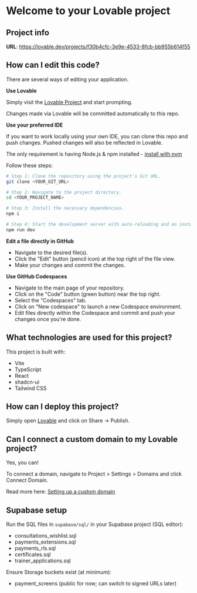 # Welcome to your Lovable project

## Project info

**URL**: https://lovable.dev/projects/f30b4cfc-3e9e-4533-8fcb-bb955b614f55

## How can I edit this code?

There are several ways of editing your application.

**Use Lovable**

Simply visit the [Lovable Project](https://lovable.dev/projects/f30b4cfc-3e9e-4533-8fcb-bb955b614f55) and start prompting.

Changes made via Lovable will be committed automatically to this repo.

**Use your preferred IDE**

If you want to work locally using your own IDE, you can clone this repo and push changes. Pushed changes will also be reflected in Lovable.

The only requirement is having Node.js & npm installed - [install with nvm](https://github.com/nvm-sh/nvm#installing-and-updating)

Follow these steps:

```sh
# Step 1: Clone the repository using the project's Git URL.
git clone <YOUR_GIT_URL>

# Step 2: Navigate to the project directory.
cd <YOUR_PROJECT_NAME>

# Step 3: Install the necessary dependencies.
npm i

# Step 4: Start the development server with auto-reloading and an instant preview.
npm run dev
```

**Edit a file directly in GitHub**

- Navigate to the desired file(s).
- Click the "Edit" button (pencil icon) at the top right of the file view.
- Make your changes and commit the changes.

**Use GitHub Codespaces**

- Navigate to the main page of your repository.
- Click on the "Code" button (green button) near the top right.
- Select the "Codespaces" tab.
- Click on "New codespace" to launch a new Codespace environment.
- Edit files directly within the Codespace and commit and push your changes once you're done.

## What technologies are used for this project?

This project is built with:

- Vite
- TypeScript
- React
- shadcn-ui
- Tailwind CSS

## How can I deploy this project?

Simply open [Lovable](https://lovable.dev/projects/f30b4cfc-3e9e-4533-8fcb-bb955b614f55) and click on Share -> Publish.

## Can I connect a custom domain to my Lovable project?

Yes, you can!

To connect a domain, navigate to Project > Settings > Domains and click Connect Domain.

Read more here: [Setting up a custom domain](https://docs.lovable.dev/tips-tricks/custom-domain#step-by-step-guide)

## Supabase setup

Run the SQL files in `supabase/sql/` in your Supabase project (SQL editor):

- consultations_wishlist.sql
- payments_extensions.sql
- payments_rls.sql
- certificates.sql
- trainer_applications.sql

Ensure Storage buckets exist (at minimum):
- payment_screens (public for now; can switch to signed URLs later)
